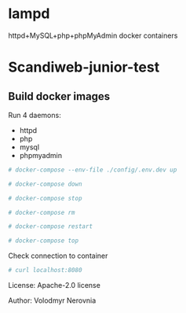 # lampd
httpd+MySQL+php+phpMyAdmin docker containers

#  Scandiweb-junior-test

## Build docker images

Run 4 daemons:

* httpd
* php
* mysql
* phpmyadmin

```bash
# docker-compose --env-file ./config/.env.dev up
```

```bash
# docker-compose down
```

```bash
# docker-compose stop
```

```bash
# docker-compose rm
```

```bash
# docker-compose restart
```

```bash
# docker-compose top
```

Check connection to container

```bash
# curl localhost:8080
```

License: Apache-2.0 license 

Author: Volodmyr Nerovnia